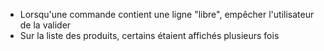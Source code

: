 - Lorsqu'une commande contient une ligne "libre", empêcher l'utilisateur de la valider
- Sur la liste des produits, certains étaient affichés plusieurs fois
